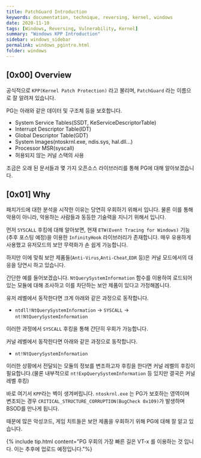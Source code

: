 ```yaml
---
title: PatchGuard Introduction
keywords: documentation, technique, reversing, kernel, windows
date: 2020-11-10
tags: [Windows, Reversing, Vulnerability, Kernel]
summary: "Windows KPP Introduction"
sidebar: windows_sidebar
permalink: windows_pgintro.html
folder: windows
---
```


## [0x00] Overview

공식적으로 `KPP(Kernel Patch Protection)` 라고 불리며, `PatchGuard` 라는 이름으로 잘 알려져 있습니다.

PG는 아래와 같은 데이터 및 구조체 등을 보호합니다.

- System Service Tables(SSDT, KeServiceDescriptorTable)
- Interrupt Descriptor Table(IDT)
- Global Descriptor Table(GDT)
- System Images(ntoskrnl.exe, ndis.sys, hal.dll...)
- Processor MSR(syscall)
- 허용되지 않는 커널 스택의 사용

조금은 오래 된 문서들과 몇 가지 오픈소스 라이브러리를 통해 PG에 대해 알아보겠습니다.

## [0x01] Why

패치가드에 대한 분석을 시작한 이유는 당연히 우회하기 위해서 입니다.
물론 이를 통해 악용이 아니라, 악용하는 사람들과 동등한 기술력을 지니기 위해서 입니다.

먼저 `SYSCALL` 후킹에 대해 알아보면, 현재 `ETW(Event Tracing for Windows)` 기능(추후 포스팅 예정)을 이용한 `InfinityHook` 라이브러리가 존재합니다. 매우 유용하게 사용했고 유저모드의 보안 무력화가 손 쉽게 가능합니다. 

하지만 이에 맞춰 보안 제품들(`Anti-Virus`,`Anti-Cheat`,`EDR` 등)은 커널 모드에서의 대응을 당연시 하고 있습니다.

간단한 예를 들어보겠습니다.
`NtQuerySystemInformation` 함수를 이용하여 로드되어 있는 모듈에 대해 조사하고 이를 차단하는 보안 제품이 있다고 가정해봅니다.

유저 레벨에서 동작한다면 크게 아래와 같은 과정으로 동작합니다.

- `ntdll!NtQuerySystemInformation` -> `SYSCALL` -> `nt!NtQuerySystemInformation`

이러한 과정에서 `SYSCALL` 후킹을 통해 간단히 우회가 가능합니다.

커널 레벨에서 동작한다면 아래와 같은 과정으로 동작합니다.

- `nt!NtQuerySystemInformation`

이러한 상황에서 전달되는 모듈의 정보를 변조하고자 후킹을 한다면 커널 레벨의 후킹이 필요합니다.(물론 내부적으로 `nt!ExpQuerySystemInformation` 등 있지만 결국은 커널 레벨 후킹)

바로 여기서 `KPP`라는 벽이 생겨버립니다. `ntoskrnl.exe` 는 PG가 보호하는 영역이며 변조되는 경우 `CRITICAL_STRUCTURE_CORRUPTION(BugCheck 0x109)`가 발생하며 BSOD를 만나게 됩니다.

때문에 많은 악성코드, 게임 치트들은 보안 제품을 우회하기 위해 PG에 대해 잘 알고 있습니다.

{% include tip.html content="PG 우회의 가장 빠른 길은 VT-x 를 이용하는 것 입니다. 이는 추후에 업로드 예정입니다."%}
